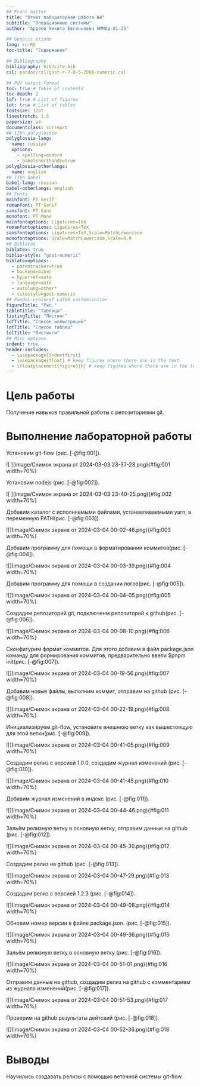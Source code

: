 ```yaml
---
## Front matter
title: "Отчет лабораторная работа №4"
subtitle: "Операционные системы"
author: "Ардеев Никита Евгеньевич НММбд-01-23"

## Generic otions
lang: ru-RU
toc-title: "Содержание"

## Bibliography
bibliography: bib/cite.bib
csl: pandoc/csl/gost-r-7-0-5-2008-numeric.csl

## Pdf output format
toc: true # Table of contents
toc-depth: 2
lof: true # List of figures
lot: true # List of tables
fontsize: 12pt
linestretch: 1.5
papersize: a4
documentclass: scrreprt
## I18n polyglossia
polyglossia-lang:
  name: russian
  options:
	- spelling=modern
	- babelshorthands=true
polyglossia-otherlangs:
  name: english
## I18n babel
babel-lang: russian
babel-otherlangs: english
## Fonts
mainfont: PT Serif
romanfont: PT Serif
sansfont: PT Sans
monofont: PT Mono
mainfontoptions: Ligatures=TeX
romanfontoptions: Ligatures=TeX
sansfontoptions: Ligatures=TeX,Scale=MatchLowercase
monofontoptions: Scale=MatchLowercase,Scale=0.9
## Biblatex
biblatex: true
biblio-style: "gost-numeric"
biblatexoptions:
  - parentracker=true
  - backend=biber
  - hyperref=auto
  - language=auto
  - autolang=other*
  - citestyle=gost-numeric
## Pandoc-crossref LaTeX customization
figureTitle: "Рис."
tableTitle: "Таблица"
listingTitle: "Листинг"
lofTitle: "Список иллюстраций"
lotTitle: "Список таблиц"
lolTitle: "Листинги"
## Misc options
indent: true
header-includes:
  - \usepackage{indentfirst}
  - \usepackage{float} # keep figures where there are in the text
  - \floatplacement{figure}{H} # keep figures where there are in the text
---
```


# Цель работы

Получение навыков правильной работы с репозиториями git.

# Выполнение лабораторной работы

Установим  git-flow (рис. [-@fig:001]).

![ ](image/Снимок экрана от 2024-03-03 23-37-28.png){#fig:001 width=70%}

Установим nodejs (рис. [-@fig:002]).

![ ](image/Снимок экрана от 2024-03-03 23-40-25.png){#fig:002 width=70%}

Добавим каталог с исполняемыми файлами, устанавливаемыми yarn, в переменную PATH(рис. [-@fig:003]).

![](image/Снимок экрана от 2024-03-04 00-02-46.png){#fig:003 width=70%}

Добавим программу для помощи в форматировании коммитов(рис. [-@fig:004]).

![](image/Снимок экрана от 2024-03-04 00-03-39.png){#fig:004 width=70%}

Добавим программу для помощи в создании логов(рис. [-@fig:005]).

![](image/Снимок экрана от 2024-03-04 00-04-05.png){#fig:005 width=70%}

Создадим репозиторий git, подключенм репозиторий к github(рис. [-@fig:006]).

![](image/Снимок экрана от 2024-03-04 00-08-10.png){#fig:006 width=70%}

Сконфигурим формат коммитов. Для этого добавим в файл package.json команду для формирования коммитов, предварительно ввели $pnpm init(рис. [-@fig:007]).

![](image/Снимок экрана от 2024-03-04 00-19-56.png){#fig:007 width=70%}

Добавим новые файлы, выполним коммит, отправим на github (рис. [-@fig:008]).

![](image/Снимок экрана от 2024-03-04 00-22-19.png){#fig:008 width=70%}

Инициализируем git-flow, установите внешнюю ветку как вышестоящую для этой ветки(рис. [-@fig:009]).

![](image/Снимок экрана от 2024-03-04 00-41-05.png){#fig:009 width=70%}

Создадим релиз с версией 1.0.0, создадим журнал изменений (рис. [-@fig:010]).

![](image/Снимок экрана от 2024-03-04 00-41-45.png){#fig:010 width=70%}

Добавим журнал изменений в индекс (рис. [-@fig:011]).

![](image/Снимок экрана от 2024-03-04 00-44-46.png){#fig:011 width=70%}

Зальём релизную ветку в основную ветку, отправим данные на github (рис. [-@fig:012]).

![](image/Снимок экрана от 2024-03-04 00-45-30.png){#fig:012 width=70%}

Создадим релиз на github (рис. [-@fig:013]).

![](image/Снимок экрана от 2024-03-04 00-47-29.png){#fig:013 width=70%}

Создадим релиз с версией 1.2.3 (рис. [-@fig:014]).

![](image/Снимок экрана от 2024-03-04 00-49-08.png){#fig:014 width=70%}

Обновим номер версии в файле package.json. (рис. [-@fig:015]).

![](image/Снимок экрана от 2024-03-04 00-49-36.png){#fig:015 width=70%}

Зальём релизную ветку в основную ветку (рис. [-@fig:016]).

![](image/Снимок экрана от 2024-03-04 00-51-01.png){#fig:016 width=70%}

Отправим данные на github, создадим релиз на github с комментарием из журнала изменений(рис. [-@fig:017]).

![](image/Снимок экрана от 2024-03-04 00-51-53.png){#fig:017 width=70%}

Проверим на github результаты дейтсвий (рис. [-@fig:018]).

![](image/Снимок экрана от 2024-03-04 00-52-36.png){#fig:018 width=70%}

# Выводы

Научились создавать релизы с помощью веточной системы git-flow

